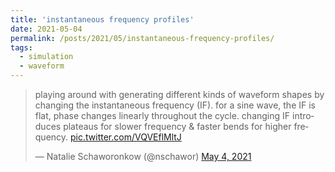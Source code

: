 ```yaml
---
title: 'instantaneous frequency profiles'
date: 2021-05-04
permalink: /posts/2021/05/instantaneous-frequency-profiles/
tags:
  - simulation
  - waveform
---
```

<blockquote class="twitter-tweet"><p lang="en" dir="ltr">playing around with generating different kinds of waveform shapes by changing the instantaneous frequency (IF). for a sine wave, the IF is flat, phase changes linearly throughout the cycle. changing IF introduces plateaus for slower frequency &amp; faster bends for higher frequency. <a href="https://t.co/VQVEflMltJ">pic.twitter.com/VQVEflMltJ</a></p>&mdash; Natalie Schaworonkow (@nschawor) <a href="https://twitter.com/nschawor/status/1389695774439579649?ref_src=twsrc%5Etfw">May 4, 2021</a></blockquote><script async src="https://platform.twitter.com/widgets.js" charset="utf-8"></script>